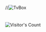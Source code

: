 //![TvBox](https://socialify.git.ci/hudeb/tvshow/image?description=1&descriptionEditable=吃蘑菇的猫猫&font=Inter&forks=1&issues=1&language=1&name=1&owner=1&pattern=Plus&pulls=1&stargazers=1&theme=Auto)

#
![Visitor's Count](https://profile-counter.glitch.me/hudeb_tvshow/count.svg)
